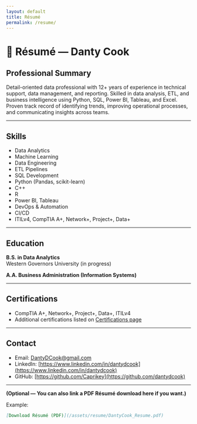 ```yaml
---
layout: default
title: Résumé
permalink: /resume/
---
```


# 📄 Résumé — Danty Cook

## Professional Summary

Detail-oriented data professional with 12+ years of experience in technical support, data management, and reporting. Skilled in data analysis, ETL, and business intelligence using Python, SQL, Power BI, Tableau, and Excel. Proven track record of identifying trends, improving operational processes, and communicating insights across teams.

---

## Skills

- Data Analytics  
- Machine Learning  
- Data Engineering  
- ETL Pipelines  
- SQL Development  
- Python (Pandas, scikit-learn)  
- C++  
- R  
- Power BI, Tableau  
- DevOps & Automation  
- CI/CD  
- ITILv4, CompTIA A+, Network+, Project+, Data+

---

## Education

**B.S. in Data Analytics**  
Western Governors University (in progress)

**A.A. Business Administration (Information Systems)**

---

## Certifications

- CompTIA A+, Network+, Project+, Data+, ITILv4  
- Additional certifications listed on [Certifications page](/certifications)

---

## Contact

- Email: [DantyDCook@gmail.com](mailto:DantyDCook@gmail.com)  
- LinkedIn: [https://www.linkedin.com/in/dantydcook](https://www.linkedin.com/in/dantydcook)  
- GitHub: [https://github.com/Caprikey](https://github.com/dantydcook)

---

**(Optional — You can also link a PDF Résumé download here if you want.)**

Example:

```markdown
[Download Résumé (PDF)](/assets/resume/DantyCook_Resume.pdf)
